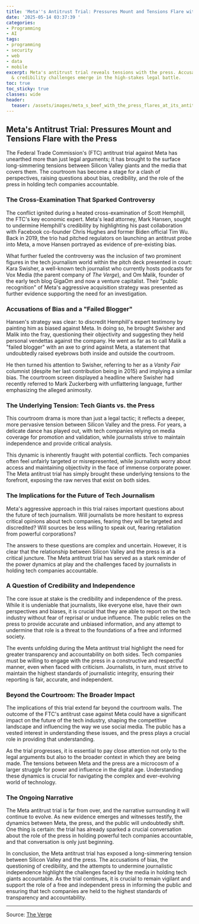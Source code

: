 ```yaml
---
title: 'Meta''s Antitrust Trial: Pressures Mount and Tensions Flare with the Press'
date: '2025-05-14 03:37:39 '
categories:
- Programming
- AI
tags:
- programming
- security
- web
- data
- mobile
excerpt: Meta's antitrust trial reveals tensions with the press. Accusations of bias
  & credibility challenges emerge in the high-stakes legal battle.
toc: true
toc_sticky: true
classes: wide
header:
  teaser: /assets/images/meta_s_beef_with_the_press_flares_at_its_antitrust_20250514033738.jpg
---
```


## Meta's Antitrust Trial: Pressures Mount and Tensions Flare with the Press

The Federal Trade Commission's (FTC) antitrust trial against Meta has unearthed more than just legal arguments; it has brought to the surface long-simmering tensions between Silicon Valley giants and the media that covers them. The courtroom has become a stage for a clash of perspectives, raising questions about bias, credibility, and the role of the press in holding tech companies accountable.

### The Cross-Examination That Sparked Controversy

The conflict ignited during a heated cross-examination of Scott Hemphill, the FTC's key economic expert. Meta's lead attorney, Mark Hansen, sought to undermine Hemphill's credibility by highlighting his past collaboration with Facebook co-founder Chris Hughes and former Biden official Tim Wu. Back in 2019, the trio had pitched regulators on launching an antitrust probe into Meta, a move Hansen portrayed as evidence of pre-existing bias.

What further fueled the controversy was the inclusion of two prominent figures in the tech journalism world within the pitch deck presented in court: Kara Swisher, a well-known tech journalist who currently hosts podcasts for Vox Media (the parent company of *The Verge*), and Om Malik, founder of the early tech blog GigaOm and now a venture capitalist. Their "public recognition" of Meta's aggressive acquisition strategy was presented as further evidence supporting the need for an investigation.

### Accusations of Bias and a "Failed Blogger"

Hansen's strategy was clear: to discredit Hemphill's expert testimony by painting him as biased against Meta. In doing so, he brought Swisher and Malik into the fray, questioning their objectivity and suggesting they held personal vendettas against the company. He went as far as to call Malik a "failed blogger" with an axe to grind against Meta, a statement that undoubtedly raised eyebrows both inside and outside the courtroom.

He then turned his attention to Swisher, referring to her as a *Vanity Fair* columnist (despite her last contribution being in 2015) and implying a similar bias. The courtroom screen displayed a headline where Swisher had recently referred to Mark Zuckerberg with unflattering language, further emphasizing the alleged animosity.

### The Underlying Tension: Tech Giants vs. the Press

This courtroom drama is more than just a legal tactic; it reflects a deeper, more pervasive tension between Silicon Valley and the press. For years, a delicate dance has played out, with tech companies relying on media coverage for promotion and validation, while journalists strive to maintain independence and provide critical analysis.

This dynamic is inherently fraught with potential conflicts. Tech companies often feel unfairly targeted or misrepresented, while journalists worry about access and maintaining objectivity in the face of immense corporate power. The Meta antitrust trial has simply brought these underlying tensions to the forefront, exposing the raw nerves that exist on both sides.

### The Implications for the Future of Tech Journalism

Meta's aggressive approach in this trial raises important questions about the future of tech journalism. Will journalists be more hesitant to express critical opinions about tech companies, fearing they will be targeted and discredited? Will sources be less willing to speak out, fearing retaliation from powerful corporations?

The answers to these questions are complex and uncertain. However, it is clear that the relationship between Silicon Valley and the press is at a critical juncture. The Meta antitrust trial has served as a stark reminder of the power dynamics at play and the challenges faced by journalists in holding tech companies accountable.

### A Question of Credibility and Independence

The core issue at stake is the credibility and independence of the press. While it is undeniable that journalists, like everyone else, have their own perspectives and biases, it is crucial that they are able to report on the tech industry without fear of reprisal or undue influence. The public relies on the press to provide accurate and unbiased information, and any attempt to undermine that role is a threat to the foundations of a free and informed society.

The events unfolding during the Meta antitrust trial highlight the need for greater transparency and accountability on both sides. Tech companies must be willing to engage with the press in a constructive and respectful manner, even when faced with criticism. Journalists, in turn, must strive to maintain the highest standards of journalistic integrity, ensuring their reporting is fair, accurate, and independent.

### Beyond the Courtroom: The Broader Impact

The implications of this trial extend far beyond the courtroom walls. The outcome of the FTC's antitrust case against Meta could have a significant impact on the future of the tech industry, shaping the competitive landscape and influencing the way we use social media. The public has a vested interest in understanding these issues, and the press plays a crucial role in providing that understanding.

As the trial progresses, it is essential to pay close attention not only to the legal arguments but also to the broader context in which they are being made. The tensions between Meta and the press are a microcosm of a larger struggle for power and influence in the digital age. Understanding these dynamics is crucial for navigating the complex and ever-evolving world of technology.

### The Ongoing Narrative

The Meta antitrust trial is far from over, and the narrative surrounding it will continue to evolve. As new evidence emerges and witnesses testify, the dynamics between Meta, the press, and the public will undoubtedly shift. One thing is certain: the trial has already sparked a crucial conversation about the role of the press in holding powerful tech companies accountable, and that conversation is only just beginning.

In conclusion, the Meta antitrust trial has exposed a long-simmering tension between Silicon Valley and the press. The accusations of bias, the questioning of credibility, and the attempts to undermine journalistic independence highlight the challenges faced by the media in holding tech giants accountable. As the trial continues, it is crucial to remain vigilant and support the role of a free and independent press in informing the public and ensuring that tech companies are held to the highest standards of transparency and accountability.

---

Source: [The Verge](https://www.theverge.com/politics/666507/meta-tech-press-antitrust-trial)